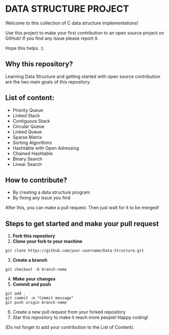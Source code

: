 # DATA STRUCTURE PROJECT
Welcome to this collection of C data structure implementations!

Use this project to make your first contribution to an open source project on GitHub! If you find any issue please report it.

Hope this helps. :)

## Why this repository? 

Learning Data Structure and getting started with open source contribution are the two main goals
of this repository. 

## List of content:

- Priority Queue
- Linked Stack
- Contiguous Stack
- Circular Queue
- Linked Queue
- Sparse Matrix
- Sorting Algorithms 
- Hashtable with Open Adressing
- Chained Hashtable
- Binary Search
- Linear Search

## How to contribute?

- By creating a data structure program
- By fixing any issue you find

After this, you can make a pull request. Then just wait for it to be merged!

## Steps to get started and make your pull request

1. **Fork this repository**
2. **Clone your fork to your machine**
```
git clone https://github.com/your-username/Data-Structure.git
```
3. **Create a branch**
```
git checkout -b branch-name
```
4. **Make your changes**
5. **Commit and push**
``` 
git add .
git commit -m "Commit message"
git push origin branch-name
```
6. Create a new pull request from your forked repository
7. Star this repository to make it reach more people! Happy coding!

(Do not forget to add your contribution to the List of Content).